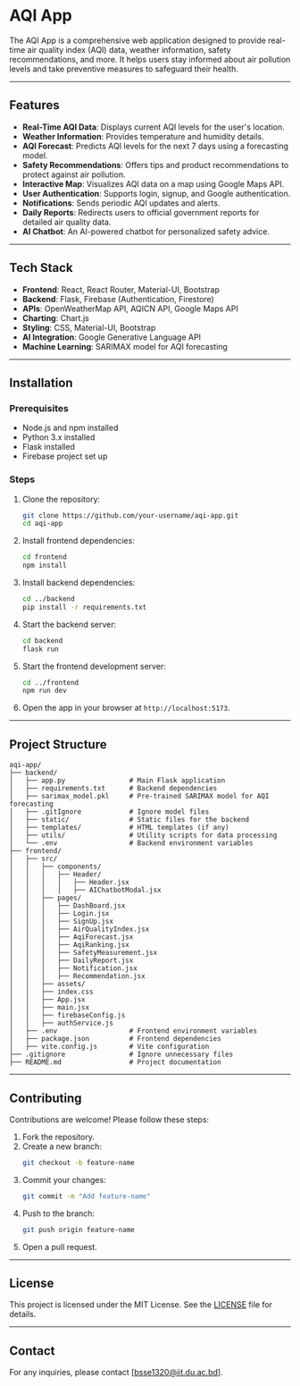 # AQI App

The AQI App is a comprehensive web application designed to provide real-time air quality index (AQI) data, weather information, safety recommendations, and more. It helps users stay informed about air pollution levels and take preventive measures to safeguard their health.

---

## Features

- **Real-Time AQI Data**: Displays current AQI levels for the user's location.
- **Weather Information**: Provides temperature and humidity details.
- **AQI Forecast**: Predicts AQI levels for the next 7 days using a forecasting model.
- **Safety Recommendations**: Offers tips and product recommendations to protect against air pollution.
- **Interactive Map**: Visualizes AQI data on a map using Google Maps API.
- **User Authentication**: Supports login, signup, and Google authentication.
- **Notifications**: Sends periodic AQI updates and alerts.
- **Daily Reports**: Redirects users to official government reports for detailed air quality data.
- **AI Chatbot**: An AI-powered chatbot for personalized safety advice.

---

## Tech Stack

- **Frontend**: React, React Router, Material-UI, Bootstrap
- **Backend**: Flask, Firebase (Authentication, Firestore)
- **APIs**: OpenWeatherMap API, AQICN API, Google Maps API
- **Charting**: Chart.js
- **Styling**: CSS, Material-UI, Bootstrap
- **AI Integration**: Google Generative Language API
- **Machine Learning**: SARIMAX model for AQI forecasting

---

## Installation

### Prerequisites

- Node.js and npm installed
- Python 3.x installed
- Flask installed
- Firebase project set up

### Steps

1. Clone the repository:
   ```bash
   git clone https://github.com/your-username/aqi-app.git
   cd aqi-app
   ```

2. Install frontend dependencies:
   ```bash
   cd frontend
   npm install
   ```

3. Install backend dependencies:
   ```bash
   cd ../backend
   pip install -r requirements.txt
   ```

4. Start the backend server:
   ```bash
   cd backend
   flask run
   ```

5. Start the frontend development server:
   ```bash
   cd ../frontend
   npm run dev
   ```

6. Open the app in your browser at `http://localhost:5173`.

---

## Project Structure

```
aqi-app/
├── backend/
│   ├── app.py                # Main Flask application
│   ├── requirements.txt      # Backend dependencies
│   ├── sarimax_model.pkl     # Pre-trained SARIMAX model for AQI forecasting
│   ├── .gitIgnore            # Ignore model files
│   ├── static/               # Static files for the backend
│   ├── templates/            # HTML templates (if any)
│   ├── utils/                # Utility scripts for data processing
│   └── .env                  # Backend environment variables
├── frontend/
│   ├── src/
│   │   ├── components/
│   │   │   ├── Header/
│   │   │   │   ├── Header.jsx
│   │   │   │   ├── AIChatbotModal.jsx
│   │   ├── pages/
│   │   │   ├── DashBoard.jsx
│   │   │   ├── Login.jsx
│   │   │   ├── SignUp.jsx
│   │   │   ├── AirQualityIndex.jsx
│   │   │   ├── AqiForecast.jsx
│   │   │   ├── AqiRanking.jsx
│   │   │   ├── SafetyMeasurement.jsx
│   │   │   ├── DailyReport.jsx
│   │   │   ├── Notification.jsx
│   │   │   ├── Recommendation.jsx
│   │   ├── assets/
│   │   ├── index.css
│   │   ├── App.jsx
│   │   ├── main.jsx
│   │   ├── firebaseConfig.js
│   │   ├── authService.js
│   ├── .env                  # Frontend environment variables
│   ├── package.json          # Frontend dependencies
│   ├── vite.config.js        # Vite configuration
├── .gitignore                # Ignore unnecessary files
├── README.md                 # Project documentation
```

---

## Contributing

Contributions are welcome! Please follow these steps:

1. Fork the repository.
2. Create a new branch:
   ```bash
   git checkout -b feature-name
   ```
3. Commit your changes:
   ```bash
   git commit -m "Add feature-name"
   ```
4. Push to the branch:
   ```bash
   git push origin feature-name
   ```
5. Open a pull request.

---

## License

This project is licensed under the MIT License. See the [LICENSE](LICENSE) file for details.

---

## Contact

For any inquiries, please contact [bsse1320@iit.du.ac.bd].
